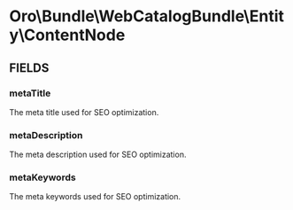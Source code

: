 # Oro\Bundle\WebCatalogBundle\Entity\ContentNode

## FIELDS

### metaTitle

The meta title used for SEO optimization.

### metaDescription

The meta description used for SEO optimization.

### metaKeywords

The meta keywords used for SEO optimization.
